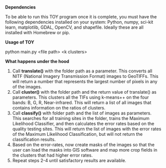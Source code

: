 <b>Dependencies</b>

To be able to run this TOY program once it is complete, you must have the following dependencies installed on your system:
Python, numpy, sci-kit learn, matplotlib, GDAL, OpenCV, and shapefile. Ideally these are all installed with Homebrew or pip.

<b>Usage of TOY</b> 

python main.py \<file path> \<k clusters>

<b> What happens under the hood </b>

1. Call <b>translate()</b> with the folder path as a parameter. This converts all NITF (National Imagery Transmission Format) images to GeoTIFFs. This will return a number that represents the largest number of pixels in any of the images.
2. Call <b>cluster()</b> with the folder path and the return value of translate() as parameters. This clusters all the TIFs using k-means++ on the four bands: B, G, R, Near-infrared. This will return a list of all images that contains information on the ratios of clusters.
3. Call <b>classify()</b> with folder path and the list of images as parameters. This searches for all training sites in the folder, trains the Maximum Likelihood Classifier, and then calculates the error rates based on the quality testing sites. This will return the list of images with the error rates of the Maximum Likelihood Classification, but will not return the classification results.
4. Based on the error-rates, now create masks of the images so that the user can load the masks into GIS software and map more crop fields in the clusters that had higher error rates. 
5. Repeat steps 2-4 until satisfactory results are available.

